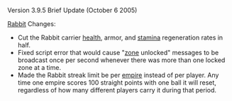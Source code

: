 Version 3.9.5 Brief Update (October 6 2005)

[Rabbit](../terminology/Rabbit.md) Changes:

- Cut the Rabbit carrier [health](../terminology/Health.md), armor, and
  [stamina](../terminology/Stamina.md) regeneration rates in half.
- Fixed script error that would cause "[zone](../terminology/Zone.md) unlocked"
  messages to be broadcast once per second whenever there was more than one
  locked zone at a time.
- Made the Rabbit streak limit be per [empire](../terminology/Empire.md) instead
  of per player. Any time one empire scores 100 straight points with one ball it
  will reset, regardless of how many different players carry it during that
  period.


